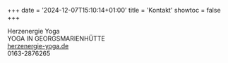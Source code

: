 +++
date = '2024-12-07T15:10:14+01:00'
title = 'Kontakt'
showtoc = false
+++

Herzenergie Yoga<br/>
YOGA IN GEORGSMARIENHÜTTE<br/>
<a href="https://herzenergie-yoga.de">herzenergie-yoga.de</a><br/>
0163-2876265<br/>
